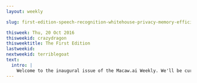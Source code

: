 ```yaml
---
layout: weekly

slug: first-edition-speech-recognition-whitehouse-privacy-memory-efficiency-dcnn-gpus

thisweek: Thu, 20 Oct 2016
thisweekid: crazydragon
thisweektitle: The First Edition
lastweekid:
nextweekid: terriblegoat
text:
  intro: |
    Welcome to the inaugural issue of the Macaw.ai Weekly. We'll be curating a selection of particularly interesting research, news, code and events related to Artificial Intelligence, providing summaries and commentary as we go. Thanks for joining us!
---
```


